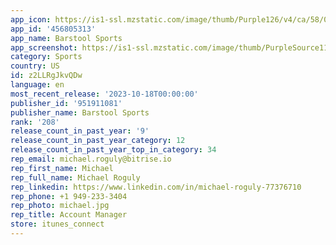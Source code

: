 ```yaml
---
app_icon: https://is1-ssl.mzstatic.com/image/thumb/Purple126/v4/ca/58/05/ca580527-de64-33a3-f5b0-2db3d819d177/AppIcon-0-1x_U007emarketing-0-7-0-85-220.png/1024x1024bb.png
app_id: '456805313'
app_name: Barstool Sports
app_screenshot: https://is1-ssl.mzstatic.com/image/thumb/PurpleSource114/v4/43/8f/d5/438fd58a-4ef7-434a-deed-99e3e2806988/7043b21e-067f-4a45-a9f9-4670eeaeb101_r2_app_store_all_1284x2778.jpg/1284x2778bb.png
category: Sports
country: US
id: z2LLRgJkvQDw
language: en
most_recent_release: '2023-10-18T00:00:00'
publisher_id: '951911081'
publisher_name: Barstool Sports
rank: '208'
release_count_in_past_year: '9'
release_count_in_past_year_category: 12
release_count_in_past_year_top_in_category: 34
rep_email: michael.roguly@bitrise.io
rep_first_name: Michael
rep_full_name: Michael Roguly
rep_linkedin: https://www.linkedin.com/in/michael-roguly-77376710
rep_phone: +1 949-233-3404
rep_photo: michael.jpg
rep_title: Account Manager
store: itunes_connect
---
```

